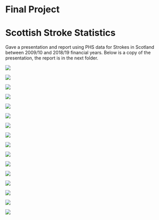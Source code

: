 # Final Project

# Scottish Stroke Statistics

Gave a presentation and report using PHS data for Strokes in Scotland between 2009/10 and 2018/19 financial years. Below is a copy of the presentation, the report is in the next folder.

![](images/readme_images/scottish_stroke_statistics.png)

![](images/readme_images/scottish_stroke_statistics(1).png)

![](images/readme_images/scottish_stroke_statistics(2).png)

![](images/readme_images/scottish_stroke_statistics(3).png)

![](images/readme_images/scottish_stroke_statistics(4).png)

![](images/readme_images/scottish_stroke_statistics(5).png)

![](images/readme_images/scottish_stroke_statistics(6).png)

![](images/readme_images/scottish_stroke_statistics(7).png)

![](images/readme_images/scottish_stroke_statistics(8).png)

![](images/readme_images/scottish_stroke_statistics(9).png)

![](images/readme_images/scottish_stroke_statistics(10).png)

![](images/readme_images/scottish_stroke_statistics(11).png)

![](images/readme_images/scottish_stroke_statistics(12).png)

![](images/readme_images/scottish_stroke_statistics(13).png)

![](images/readme_images/scottish_stroke_statistics(14).png)

![](images/readme_images/scottish_stroke_statistics(15).png)
